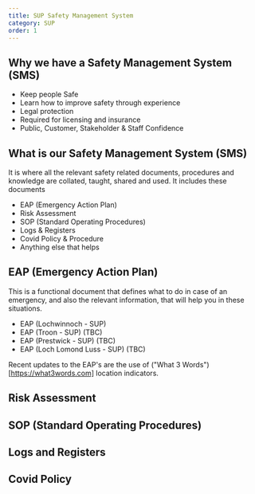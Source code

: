 ```yaml
---
title: SUP Safety Management System
category: SUP
order: 1
---
```


## Why we have a Safety Management System (SMS)
- Keep people Safe
- Learn how to improve safety through experience
- Legal protection
- Required for licensing and insurance
- Public, Customer, Stakeholder & Staff Confidence

## What is our Safety Management System (SMS)
It is where all the relevant safety related documents, procedures and knowledge are collated, taught, shared and used.
It includes these documents
- EAP (Emergency Action Plan)
- Risk Assessment
- SOP (Standard Operating Procedures)
- Logs & Registers
- Covid Policy & Procedure
- Anything else that helps


## EAP (Emergency Action Plan)
This is a functional document that defines what to do in case of an emergency, and also the relevant information, that will help you in these situations.

- EAP (Lochwinnoch - SUP)
- EAP (Troon - SUP) (TBC)
- EAP (Prestwick - SUP) (TBC)
- EAP (Loch Lomond Luss - SUP) (TBC)

Recent updates to the EAP's are the use of ("What 3 Words")[https://what3words.com] location indicators. 


## Risk Assessment



## SOP (Standard Operating Procedures)



## Logs and Registers



## Covid Policy
